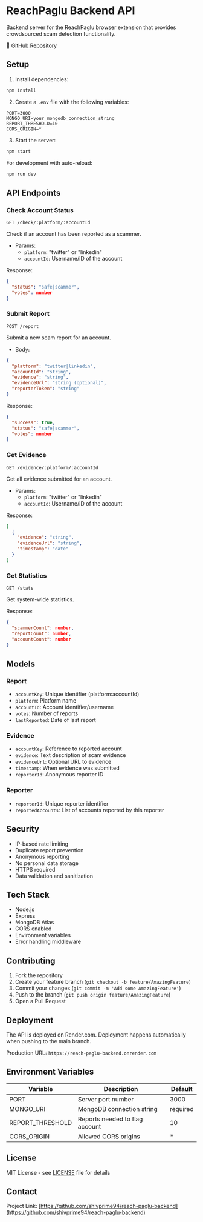 # ReachPaglu Backend API

Backend server for the ReachPaglu browser extension that provides crowdsourced scam detection functionality.

🔗 [GitHub Repository](https://github.com/shivprime94/reach-paglu-backend)

## Setup

1. Install dependencies:
```bash
npm install
```

2. Create a `.env` file with the following variables:
```env
PORT=3000
MONGO_URI=your_mongodb_connection_string
REPORT_THRESHOLD=10
CORS_ORIGIN=*
```

3. Start the server:
```bash
npm start
```

For development with auto-reload:
```bash
npm run dev
```

## API Endpoints

### Check Account Status
`GET /check/:platform/:accountId`

Check if an account has been reported as a scammer.

- Params:
  - `platform`: "twitter" or "linkedin"
  - `accountId`: Username/ID of the account

Response:
```json
{
  "status": "safe|scammer",
  "votes": number
}
```

### Submit Report
`POST /report`

Submit a new scam report for an account.

- Body:
```json
{
  "platform": "twitter|linkedin",
  "accountId": "string",
  "evidence": "string",
  "evidenceUrl": "string (optional)",
  "reporterToken": "string"
}
```

Response:
```json
{
  "success": true,
  "status": "safe|scammer",
  "votes": number
}
```

### Get Evidence
`GET /evidence/:platform/:accountId`

Get all evidence submitted for an account.

- Params:
  - `platform`: "twitter" or "linkedin"
  - `accountId`: Username/ID of the account

Response:
```json
[
  {
    "evidence": "string",
    "evidenceUrl": "string",
    "timestamp": "date"
  }
]
```

### Get Statistics
`GET /stats`

Get system-wide statistics.

Response:
```json
{
  "scammerCount": number,
  "reportCount": number,
  "accountCount": number
}
```

## Models

### Report
- `accountKey`: Unique identifier (platform:accountId)
- `platform`: Platform name
- `accountId`: Account identifier/username
- `votes`: Number of reports
- `lastReported`: Date of last report

### Evidence
- `accountKey`: Reference to reported account
- `evidence`: Text description of scam evidence
- `evidenceUrl`: Optional URL to evidence
- `timestamp`: When evidence was submitted
- `reporterId`: Anonymous reporter ID

### Reporter
- `reporterId`: Unique reporter identifier
- `reportedAccounts`: List of accounts reported by this reporter

## Security

- IP-based rate limiting
- Duplicate report prevention
- Anonymous reporting
- No personal data storage
- HTTPS required
- Data validation and sanitization

## Tech Stack

- Node.js
- Express
- MongoDB Atlas
- CORS enabled
- Environment variables
- Error handling middleware

## Contributing

1. Fork the repository 
2. Create your feature branch (`git checkout -b feature/AmazingFeature`)
3. Commit your changes (`git commit -m 'Add some AmazingFeature'`)
4. Push to the branch (`git push origin feature/AmazingFeature`)
5. Open a Pull Request

## Deployment

The API is deployed on Render.com. Deployment happens automatically when pushing to the main branch.

Production URL: `https://reach-paglu-backend.onrender.com`

## Environment Variables

| Variable | Description | Default |
|----------|-------------|---------|
| PORT | Server port number | 3000 |
| MONGO_URI | MongoDB connection string | required |
| REPORT_THRESHOLD | Reports needed to flag account | 10 |
| CORS_ORIGIN | Allowed CORS origins | * |

## License

MIT License - see [LICENSE](LICENSE) file for details

## Contact

Project Link: [https://github.com/shivprime94/reach-paglu-backend](https://github.com/shivprime94/reach-paglu-backend)
